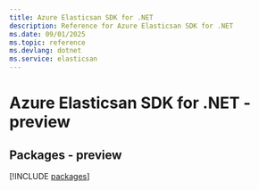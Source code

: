 ```yaml
---
title: Azure Elasticsan SDK for .NET
description: Reference for Azure Elasticsan SDK for .NET
ms.date: 09/01/2025
ms.topic: reference
ms.devlang: dotnet
ms.service: elasticsan
---
```

# Azure Elasticsan SDK for .NET - preview
## Packages - preview
[!INCLUDE [packages](elasticsan-index.md)]